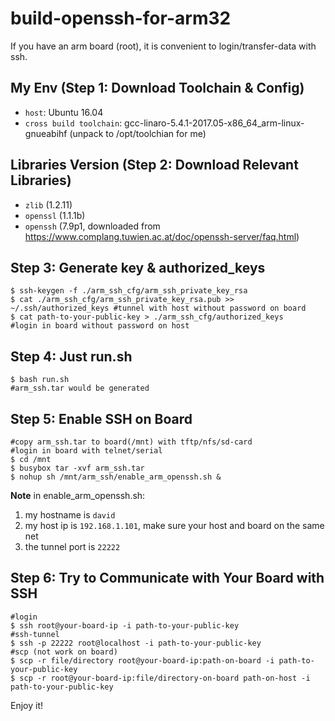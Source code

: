 # build-openssh-for-arm32
If you have an arm board (root), it is convenient to login/transfer-data with ssh.

## My Env (Step 1: Download Toolchain & Config)
* `host`: Ubuntu 16.04
* `cross build toolchain`: gcc-linaro-5.4.1-2017.05-x86_64_arm-linux-gnueabihf (unpack to /opt/toolchian for me)

## Libraries Version (Step 2: Download Relevant Libraries)
* `zlib` (1.2.11)
* `openssl` (1.1.1b)
* `openssh` (7.9p1, downloaded from https://www.complang.tuwien.ac.at/doc/openssh-server/faq.html)

## Step 3: Generate key & authorized_keys
```
$ ssh-keygen -f ./arm_ssh_cfg/arm_ssh_private_key_rsa
$ cat ./arm_ssh_cfg/arm_ssh_private_key_rsa.pub >> ~/.ssh/authorized_keys #tunnel with host without password on board
$ cat path-to-your-public-key > ./arm_ssh_cfg/authorized_keys             #login in board without password on host
```

## Step 4: Just run.sh
```
$ bash run.sh
#arm_ssh.tar would be generated
```

## Step 5: Enable SSH on Board
```
#copy arm_ssh.tar to board(/mnt) with tftp/nfs/sd-card
#login in board with telnet/serial
$ cd /mnt 
$ busybox tar -xvf arm_ssh.tar
$ nohup sh /mnt/arm_ssh/enable_arm_openssh.sh &
```

**Note** in enable_arm_openssh.sh:
1. my hostname is `david`
2. my host ip is `192.168.1.101`, make sure your host and board on the same net
3. the tunnel port is `22222`

## Step 6: Try to Communicate with Your Board with SSH
```
#login
$ ssh root@your-board-ip -i path-to-your-public-key
#ssh-tunnel
$ ssh -p 22222 root@localhost -i path-to-your-public-key
#scp (not work on board)
$ scp -r file/directory root@your-board-ip:path-on-board -i path-to-your-public-key
$ scp -r root@your-board-ip:file/directory-on-board path-on-host -i path-to-your-public-key
```

Enjoy it!
